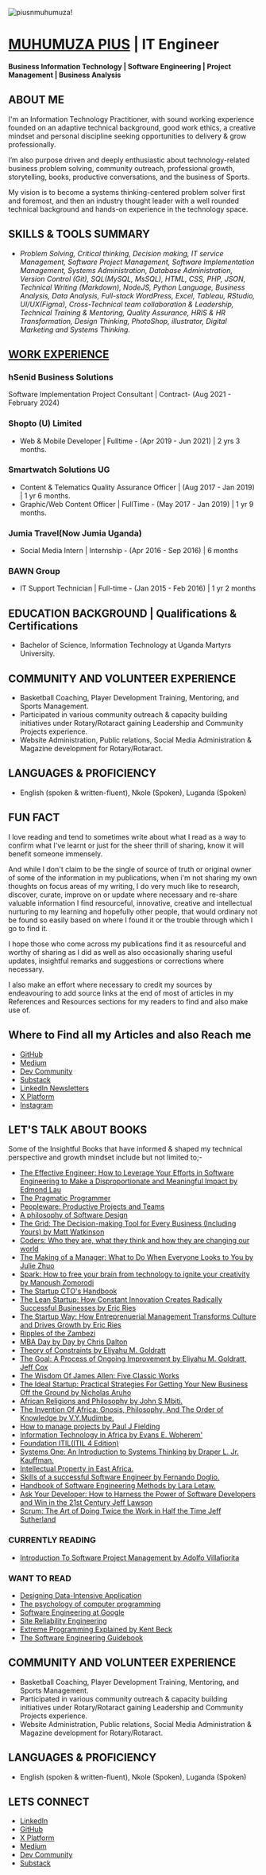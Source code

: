 ![piusnmuhumuza!](.github/piusnmuhumuza-cover.jpg)

# [MUHUMUZA PIUS](https://www.linkedin.com/in/piusmwilson/) | IT Engineer

**Business Information Technology | Software Engineering | Project Management | Business Analysis** 


## ABOUT ME

I'm an Information Technology Practitioner, with sound working experience founded on an adaptive technical background, good work ethics, a creative mindset and personal discipline seeking opportunities to delivery & grow professionally.

I’m also purpose driven and deeply enthusiastic about technology-related business problem solving, community outreach, professional growth, storytelling, books, productive conversations, and the business of Sports.

My vision is to become a systems thinking-centered problem solver first and foremost, and then an industry thought leader with a well rounded technical background and hands-on experience in the technology space.

## SKILLS & TOOLS SUMMARY

- _Problem Solving, Critical thinking, Decision making, IT service Management, Software Project Management, Software Implementation Management, Systems Administration, Database Administration, Version Control (Git), SQL(MySQL, MsSQL), HTML, CSS, PHP, JSON, Technical Writing (Markdown), NodeJS, Python Language,  Business Analysis, Data Analysis, Full-stack WordPress, Excel, Tableau, RStudio, UI/UX(Figma),  Cross-Technical team collaboration & Leadership, Technical Training & Mentoring, Quality Assurance, HRIS & HR Transformation, Design Thinking, PhotoShop, illustrator, Digital Marketing and Systems Thinking._

## [WORK EXPERIENCE]((https://www.linkedin.com/in/piusmwilson/))

### hSenid Business Solutions

Software Implementation Project Consultant | Contract- (Aug 2021 - February 2024)

### Shopto (U) Limited

- Web & Mobile Developer | Fulltime - (Apr 2019 - Jun 2021) | 2 yrs 3 months.

### Smartwatch Solutions UG

- Content & Telematics Quality Assurance Officer | (Aug 2017 - Jan 2019) | 1 yr 6 months.
- Graphic/Web Content Officer | FullTime - (May 2017 - Jan 2019) | 1 yr 9 months.

### Jumia Travel(Now Jumia Uganda)

- Social Media Intern | Internship - (Apr 2016 - Sep 2016) | 6 months

### BAWN Group

- IT Support Technician | Full-time - (Jan 2015 - Feb 2016) | 1 yr 2 months

## EDUCATION BACKGROUND | Qualifications & Certifications

- Bachelor of Science, Information Technology at Uganda Martyrs University.

## COMMUNITY AND VOLUNTEER EXPERIENCE

- Basketball Coaching, Player Development Training, Mentoring, and Sports Management.
- Participated in various community outreach & capacity building initiatives under Rotary/Rotaract gaining Leadership and Community Projects experience.
- Website Administration, Public relations, Social Media Administration & Magazine development for Rotary/Rotaract.


## LANGUAGES & PROFICIENCY

- English (spoken & written-fluent), Nkole (Spoken), Luganda (Spoken)

## FUN FACT

I love reading and tend to sometimes write about what I read as a way to confirm what I've learnt or just for the sheer thrill of sharing, know it will benefit someone immensely.

And while I don't claim to be the single of source of truth or original owner of some of the information in my publications, when i'm not sharing my own thoughts on focus areas of my writing, I do very much like to research, discover, curate, improve on or update where necessary and re-share valuable information I find resourceful, innovative, creative and intellectual nurturing to my learning and hopefully other people, that would ordinary not be found so easily based on where I found it or the trouble through which I go to find it.

I hope those who come across my publications find it as resourceful and worthy of sharing as I did as well as also occasionally sharing useful updates, insightful remarks and suggestions or corrections where necessary.

I also make an effort where necessary to credit my sources by endeavouring to add source links at the end of most of articles in my References and Resources sections for my readers to find and also make use of.

## Where to Find all my Articles and also Reach me

- [GitHub](https://github.com/piusmwilson)
- [Medium](https://piusmwilson.medium.com/)
- [Dev Community](https://dev.to/piusmwilson)
- [Substack](https://piusmwilson.substack.com/)
- [LinkedIn Newsletters](https://www.linkedin.com/build-relation/newsletter-follow?entityUrn=7255002203449352192)
- [X Platform](https://x.com/piusmwilson)
- [Instagram](https://instagram.com/piusmwilson)

## LET'S TALK ABOUT BOOKS

Some of the Insightful Books that have informed & shaped my technical perspective and growth mindset include but not limited to;-

- [The Effective Engineer: How to Leverage Your Efforts in Software Engineering to Make a Disproportionate and Meaningful Impact by Edmond Lau](https://www.goodreads.com/book/show/25238425-the-effective-engineer)
- [The Pragmatic Programmer](https://pragprog.com/titles/tpp20/the-pragmatic-programmer-20th-anniversary-edition/)
- [Peopleware: Productive Projects and Teams](https://www.oreilly.com/library/view/peopleware-productive-projects/9780133440706/)
- [A philosophy of Software Design](https://www.amazon.com/Philosophy-Software-Design-John-Ousterhout/dp/1732102201)
- [The Grid: The Decision-making Tool for Every Business (Including Yours) by Matt Watkinson](https://www.amazon.co.uk/Grid-Decision-making-Every-Business-Including/dp/1847947948)
- [Coders: Who they are, what they think and how they are changing our world](https://www.amazon.com/Coders-They-Think-Changing-World-ebook/dp/B07L8L4FP7)
- [The Making of a Manager: What to Do When Everyone Looks to You by Julie Zhuo](https://www.goodreads.com/book/show/38821039-the-making-of-a-manager)
- [Spark: How to free your brain from technology to ignite your creativity by Manoush Zomorodi](https://www.goodreads.com/book/show/53886996-spark)
- [The Startup CTO's Handbook](https://zachgoldberg.com/ctohandbook/)
- [The Lean Startup: How Constant Innovation Creates Radically Successful Businesses by Eric Ries](https://theleanstartup.com/book)
- [The Startup Way: How Entreprenuerial Management Transforms Culture and Drives Growth by Eric Ries](https://www.thestartupway.com/)
- [Ripples of the Zambezi](https://www.socioeco.org/bdf_fiche-publication-765_en.html)
- [MBA Day by Day by Chris Dalton](https://www.amazon.com/MBA-Day-Chris-Dalton-ebook/dp/B07WW4N6JH)
- [Theory of Constraints by Eliyahu M. Goldratt](https://www.goodreads.com/book/show/582174.Theory_of_Constraints)
- [The Goal: A Process of Ongoing Improvement by Eliyahu M. Goldratt, Jeff Cox](https://www.goodreads.com/book/show/113934.The_Goal)
- [The Wisdom Of James Allen: Five Classic Works](https://www.goodreads.com/book/show/81957.The_Wisdom_of_James_Allen)
- [The Ideal Startup: Practical Strategies For Getting Your New Business Off the Ground by Nicholas Aruho](https://www.linkedin.com/posts/nicholas-aruho-7682922b_new-book-out-the-ideal-startup-my-new-activity-7034136097576079361-02f9/?trk=public_profile_like_view)
- [African Religions and Philosophy by John S Mbiti.](https://www.goodreads.com/book/show/1191844.African_Religions_Philosophy)
- [The Invention Of Africa: Gnosis, Philosophy, And The Order of Knowledge by V.Y.Mudimbe.](https://www.goodreads.com/book/show/1392419.The_Invention_of_Africa)
- [How to manage projects by Paul J Fielding](https://www.amazon.com/How-Manage-Projects-time-budget/dp/0749488697) 
- [Information Technology in Africa by Evans E. Woherem'](https://books.google.co.ug/books/about/Information_Technology_in_Africa.html?id=250rAAAAYAAJ&redir_esc=y)
- [Foundation ITIL(ITIL 4 Edition)](https://www.amazon.com/ITIL-foundation-Axelos/dp/0113316070)
- [Systems One: An Introduction to Systems Thinking by Draper L. Jr. Kauffman.](https://www.goodreads.com/book/show/3276301-systems-one)
- [Intellectual Property in East Africa.](https://books.google.co.ug/books/about/Intellectual_Property_Law_in_East_Africa.html?id=-vBInQAACAAJ&redir_esc=y)
- [Skills of a successful Software Engineer by Fernando Doglio.](https://www.manning.com/books/skills-of-a-successful-software-engineer)
- [Handbook of Software Engineering Methods by Lara Letaw.](https://github.com/setextbook/setextbook)
- [Ask Your Developer: How to Harness the Power of Software Developers and Win in the 21st Century
Jeff Lawson](https://www.goodreads.com/en/book/show/48716700-ask-your-developer)
- [Scrum: The Art of Doing Twice the Work in Half the Time
Jeff Sutherland](https://www.goodreads.com/book/show/19288230-scrum)

### CURRENTLY READING

- [Introduction To Software Project Management by Adolfo Villafiorita](https://www.amazon.com/Introduction-Software-Project-Management-Villafiorita/dp/1466559535)

### WANT TO READ

- [Designing Data-Intensive Application](https://www.amazon.com/Designing-Data-Intensive-Applications-Reliable-Maintainable/dp/1449373321)
- [The psychology of computer programming](https://geraldmweinberg.com/Site/Programming_Psychology.html)
- [Software Engineering at Google](https://www.oreilly.com/library/view/software-engineering-at/9781492082781/)
- [Site Reliability Engineering](https://sre.google/sre-book/introduction/)
- [Extreme Programming Explained by Kent Beck](https://www.amazon.com/Extreme-Programming-Explained-Embrace-Change/dp/0321278658)
- [The Software Engineering Guidebook](https://www.engguidebook.com/)

## COMMUNITY AND VOLUNTEER EXPERIENCE

- Basketball Coaching, Player Development Training, Mentoring, and Sports Management.
- Participated in various community outreach & capacity building initiatives under Rotary/Rotaract gaining Leadership and Community Projects experience.
- Website Administration, Public relations, Social Media Administration & Magazine development for Rotary/Rotaract.

## LANGUAGES & PROFICIENCY

- English (spoken & written-fluent), Nkole (Spoken), Luganda (Spoken)

## LETS CONNECT

- [LinkedIn](https://www.linkedin.com/in/piusmwilson/)
- [GitHub](https://github.com/piusmwilson)
- [X Platform](https://x.com/piusmwilson)
- [Medium](https://piusmwilson.medium.com/)
- [Dev Community](https://dev.to/piusmwilson)
- [Substack](https://piusmwilson.substack.com/)

<!--
**piusmwilson/piusmwilson** is a ✨ _special_ ✨ repository because its `README.md` (this file) appears on your GitHub profile.

Here are some ideas to get you started:

- 🔭 I’m currently working on ...
- 🌱 I’m currently learning ...
- 👯 I’m looking to collaborate on ...
- 🤔 I’m looking for help with ...
- 💬 Ask me about ...
- 📫 How to reach me: ...
- ⚡ Fun fact: ...

-->
